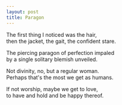```yaml
---
layout: post
title: Paragon
---
```


The first thing I noticed was the hair,  
then the jacket, the gait, the confident stare.

The piercing paragon of perfection impaled  
by a single solitary blemish unveiled.

Not divinity, no, but a regular woman.  
Perhaps that's the most we get as humans.

If not worship, maybe we get to love,  
to have and hold and be happy thereof.
